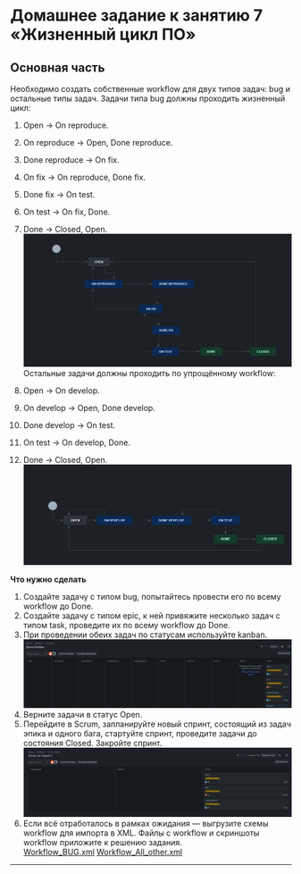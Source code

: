 # Домашнее задание к занятию 7 «Жизненный цикл ПО»

## Основная часть

Необходимо создать собственные workflow для двух типов задач: bug и остальные типы задач. Задачи типа bug должны проходить жизненный цикл:

1. Open -> On reproduce.
2. On reproduce -> Open, Done reproduce.
3. Done reproduce -> On fix.
4. On fix -> On reproduce, Done fix.
5. Done fix -> On test.
6. On test -> On fix, Done.
7. Done -> Closed, Open.  
![result](https://github.com/Rain-m-a-n/devops-netology/blob/master/Непрерывная%20разработка%20и%20интеграция/Home_Work_(9.1)/pics/bug.jpg)  
Остальные задачи должны проходить по упрощённому workflow:

1. Open -> On develop.
2. On develop -> Open, Done develop.
3. Done develop -> On test.
4. On test -> On develop, Done.
5. Done -> Closed, Open.  
![result](https://github.com/Rain-m-a-n/devops-netology/blob/master/Непрерывная%20разработка%20и%20интеграция/Home_Work_(9.1)/pics/all.jpg)

**Что нужно сделать**

1. Создайте задачу с типом bug, попытайтесь провести его по всему workflow до Done. 
1. Создайте задачу с типом epic, к ней привяжите несколько задач с типом task, проведите их по всему workflow до Done. 
1. При проведении обеих задач по статусам используйте kanban. 
![result](https://github.com/Rain-m-a-n/devops-netology/blob/master/Непрерывная%20разработка%20и%20интеграция/Home_Work_(9.1)/pics/kanban.jpg)
2. Верните задачи в статус Open.
3. Перейдите в Scrum, запланируйте новый спринт, состоящий из задач эпика и одного бага, стартуйте спринт, проведите задачи до состояния Closed. Закройте спринт.  
![result](https://github.com/Rain-m-a-n/devops-netology/blob/master/Непрерывная%20разработка%20и%20интеграция/Home_Work_(9.1)/pics/sprint_end.jpg)
1. Если всё отработалось в рамках ожидания — выгрузите схемы workflow для импорта в XML. Файлы с workflow и скриншоты workflow приложите к решению задания.  
[Workflow_BUG.xml](https://github.com/Rain-m-a-n/devops-netology/blob/master/Непрерывная%20разработка%20и%20интеграция/Home_Work_(9.1)/files/netology.xml)    
[Workflow_All_other.xml](https://github.com/Rain-m-a-n/devops-netology/blob/master/Непрерывная%20разработка%20и%20интеграция/Home_Work_(9.1)/files/another.xml)    


---
